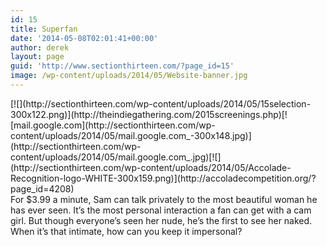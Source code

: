 ```yaml
---
id: 15
title: Superfan
date: '2014-05-08T02:01:41+00:00'
author: derek
layout: page
guid: 'http://www.sectionthirteen.com/?page_id=15'
image: /wp-content/uploads/2014/05/Website-banner.jpg
---
```


<div class="laurels">[![](http://sectionthirteen.com/wp-content/uploads/2014/05/15selection-300x122.png)](http://theindiegathering.com/2015screenings.php)[![mail.google.com](http://sectionthirteen.com/wp-content/uploads/2014/05/mail.google.com_-300x148.jpg)](http://sectionthirteen.com/wp-content/uploads/2014/05/mail.google.com_.jpg)[![](http://sectionthirteen.com/wp-content/uploads/2014/05/Accolade-Recognition-logo-WHITE-300x159.png)](http://accoladecompetition.org/?page_id=4208)</div>For $3.99 a minute, Sam can talk privately to the most beautiful woman he has ever seen. It’s the most personal interaction a fan can get with a cam girl. But though everyone’s seen her nude, he’s the first to see her naked. When it’s that intimate, how can you keep it impersonal?